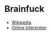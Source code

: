 # Brainfuck
- [Wikipedia](https://en.wikipedia.org/wiki/Brainfuck)
- [Online Interpreter](https://copy.sh/brainfuck/)
